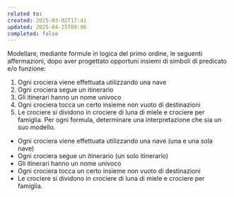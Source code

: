 ```yaml
---
related to: 
created: 2025-03-02T17:41
updated: 2025-04-25T09:06
completed: false
---
```


Modellare, mediante formule in logica del primo ordine, le seguenti affermazioni, dopo aver progettato opportuni insiemi di simboli di predicato e/o funzione:
1. Ogni crociera viene effettuata utilizzando una nave
2. Ogni crociera segue un itinerario
3. Gli itinerari hanno un nome univoco
4. Ogni crociera tocca un certo insieme non vuoto di destinazioni
5. Le crociere si dividono in crociere di luna di miele e crociere per famiglia.
Per ogni formula, determinare una interpretazione che sia un suo modello.

-  Ogni crociera viene effettuata utilizzando una nave (una e una sola nave)
-  Ogni crociera segue un itinerario (un solo itinerario)
-  Gli itinerari hanno un nome univoco
-  Ogni crociera tocca un certo insieme non vuoto di destinazioni
-  Le crociere si dividono in crociere di luna di miele e crociere per famiglia.
